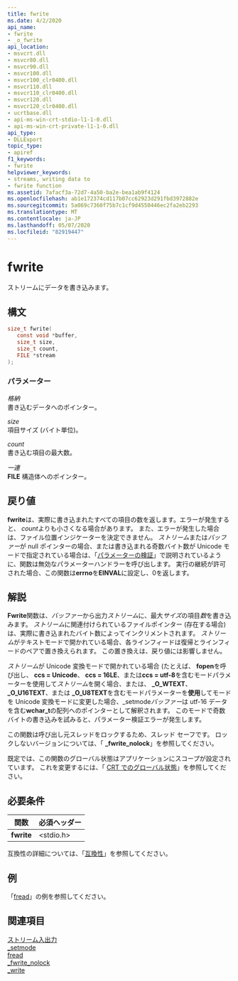 ```yaml
---
title: fwrite
ms.date: 4/2/2020
api_name:
- fwrite
- _o_fwrite
api_location:
- msvcrt.dll
- msvcr80.dll
- msvcr90.dll
- msvcr100.dll
- msvcr100_clr0400.dll
- msvcr110.dll
- msvcr110_clr0400.dll
- msvcr120.dll
- msvcr120_clr0400.dll
- ucrtbase.dll
- api-ms-win-crt-stdio-l1-1-0.dll
- api-ms-win-crt-private-l1-1-0.dll
api_type:
- DLLExport
topic_type:
- apiref
f1_keywords:
- fwrite
helpviewer_keywords:
- streams, writing data to
- fwrite function
ms.assetid: 7afacf3a-72d7-4a50-ba2e-bea1ab9f4124
ms.openlocfilehash: ab1e172374cd117b07cc62923d291fbd3972882e
ms.sourcegitcommit: 5a069c7360f75b7c1cf9d4550446ec2fa2eb2293
ms.translationtype: MT
ms.contentlocale: ja-JP
ms.lasthandoff: 05/07/2020
ms.locfileid: "82919447"
---
```

# <a name="fwrite"></a>fwrite

ストリームにデータを書き込みます。

## <a name="syntax"></a>構文

```C
size_t fwrite(
   const void *buffer,
   size_t size,
   size_t count,
   FILE *stream
);
```

### <a name="parameters"></a>パラメーター

*格納*<br/>
書き込むデータへのポインター。

*size*<br/>
項目サイズ (バイト単位)。

*count*<br/>
書き込む項目の最大数。

*一連*<br/>
**FILE** 構造体へのポインター。

## <a name="return-value"></a>戻り値

**fwrite**は、実際に書き込まれたすべての項目の数を返します。エラーが発生すると、 *count*よりも小さくなる場合があります。 また、エラーが発生した場合は、ファイル位置インジケーターを決定できません。 *ストリーム*または*バッファー*が null ポインターの場合、または書き込まれる奇数バイト数が Unicode モードで指定されている場合は、「[パラメーターの検証](../../c-runtime-library/parameter-validation.md)」で説明されているように、関数は無効なパラメーターハンドラーを呼び出します。 実行の継続が許可された場合、この関数は**errno**を**EINVAL**に設定し、0を返します。

## <a name="remarks"></a>解説

**Fwrite**関数は、*バッファー*から出力*ストリーム*に、最大*サイズ*の項目*数*を書き込みます。 *ストリーム*に関連付けられているファイルポインター (存在する場合) は、実際に書き込まれたバイト数によってインクリメントされます。 *ストリーム*がテキストモードで開かれている場合、各ラインフィードは復帰とラインフィードのペアで置き換えられます。 この置き換えは、戻り値には影響しません。

*ストリーム*が Unicode 変換モードで開かれている場合 (たとえば、 **fopen**を呼び出し、 **ccs = Unicode**、 **ccs = 16LE**、または**ccs = utf-8**を含むモードパラメーターを使用して*ストリーム*を開く場合、または、 **_O_WTEXT**、 **_O_U16TEXT**、または **_O_U8TEXT**を含むモードパラメーターを**使用**してモードを Unicode 変換モードに変更した場合、_setmode*バッファー*は utf-16 データを含む**wchar_t**の配列へのポインターとして解釈されます。 このモードで奇数バイトの書き込みを試みると、パラメーター検証エラーが発生します。

この関数は呼び出し元スレッドをロックするため、スレッド セーフです。 ロックしないバージョンについては、「 **_fwrite_nolock**」を参照してください。

既定では、この関数のグローバル状態はアプリケーションにスコープが設定されています。 これを変更するには、「 [CRT でのグローバル状態](../global-state.md)」を参照してください。

## <a name="requirements"></a>必要条件

|関数|必須ヘッダー|
|--------------|---------------------|
|**fwrite**|\<stdio.h>|

互換性の詳細については、「[互換性](../../c-runtime-library/compatibility.md)」を参照してください。

## <a name="example"></a>例

「[fread](fread.md)」の例を参照してください。

## <a name="see-also"></a>関連項目

[ストリーム入出力](../../c-runtime-library/stream-i-o.md)<br/>
[_setmode](setmode.md)<br/>
[fread](fread.md)<br/>
[_fwrite_nolock](fwrite-nolock.md)<br/>
[_write](write.md)<br/>
